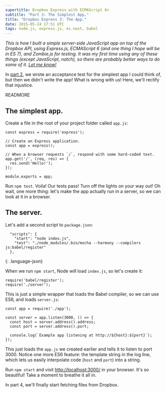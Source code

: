 ```yaml
---
supertitle: Dropbox Express with ECMAScript 6+
subtitle: "Part 3: The Simplest App."
title: "Dropbox Express 3: The App."
date: 2015-05-24 17:51 UTC
tags: node.js, express.js, es.next, babel
---
```


*This is how I built a simple server-side JavaScript app on top of the
Dropbox API, using Express.js, ECMAScript 6 (and one thing I hope will
be in ES 7), and Zombie.js for testing. It was my first time using any
of these things (except JavaScript, natch), so there are probably
better ways to do some of it. [Let me know!][contact]*

In [part 2], we wrote an acceptance test for the simplest app I could
think of, but then we didn't write the app! What is wrong with us! Here,
we'll rectify that injustice.

READMORE

## The simplest app. 

Create a file in the root of your project folder called `app.js`:

~~~
const express = require('express');

// Create an Express application.
const app = express();

// When a browser requests `/`, respond with some hard-coded text.
app.get('/', (req, res) => {
  res.send('Hello!');
});

module.exports = app;
~~~

Run `npm test`. Voila! Our tests pass! Turn off the lights on your
way out! Oh wait, one more thing: let's make the app actually run in
a server, so we can look at it in a browser.

## The server.

Let's add a second script to `package.json`:

~~~
  "scripts": {
    "start": "node index.js",
    "test": "./node_modules/.bin/mocha --harmony --compilers js:babel/register"
  },
~~~
{: .language-json}

When we run `npm start`, Node will load `index.js`, so let's create it:

~~~
require('babel/register');
require('./server');
~~~

This is just a simple wrapper that loads the Babel compiler, so we can
use ES6, and loads `server.js`:

~~~
const app = require('./app');

const server = app.listen(3000, () => {
  const host = server.address().address;
  const port = server.address().port;

  console.log(`Example app listening at http://${host}:${port}`);
});
~~~

This just loads the `app.js` we created earlier and tells it to listen
to port 3000. Notice one more ES6 feature: the template string in the
log line, which lets us easily interpolate code (`host` and `port`) into
a string.

Run `npm start` and visit <http://localhost:3000/> in
your browser. It's so beautiful! Take a moment to breathe it all in.

In part 4, we'll finally start fetching files from Dropbox. 

[contact]: mailto:erik@echographia.com "I don't have comments set up yet."
[part 2]: /2015/05/23/dropbox-express-2-zombie-testing.html

